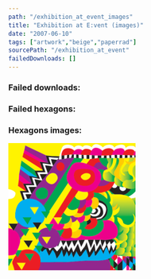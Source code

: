```yaml
---
path: "/exhibition_at_event_images"
title: "Exhibition at E:vent (images)"
date: "2007-06-10"
tags: ["artwork","beige","paperrad"]
sourcePath: "/exhibition_at_event"
failedDownloads: []
---
```



### Failed downloads:

### Failed hexagons:

### Hexagons images:
![bigprint-e2_0.gif_hexagon.png](bigprint-e2_0.gif_hexagon.png)
